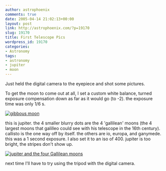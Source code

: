 ```yaml
---
author: astrophoenix
comments: true
date: 2005-04-14 21:02:13+00:00
layout: post
link: http://astrophoenix.com/?p=19170
slug: 19170
title: First Telescope Pics
wordpress_id: 19170
categories:
- Astronomy
tags:
- astronomy
- jupiter
- moon
---
```


Just held the digital camera to the eyepiece and shot some pictures.

To get the moon to come out at all, I set a custom white balance, turned exposure compensation down as far as it would go (to -2). the exposure time was only 1/6 s.

[![gibbous moon](/wp-uploads/astrophoenix/2010/12/050414_moon-300x289.jpg)](/wp-uploads/astrophoenix/2010/12/050414_moon.jpg)

this is jupiter. the 4 smaller blurry dots are the 4 'gallilean' moons (the 4 largest moons that galilleo could see with his telescope in the 16th century). callisto is the one way off by itself. the others are io, europa, and ganymede. this was a 1 second exposure. I also set it to an iso of 400. jupiter is too bright, the stripes don't show up.

[![jupiter and the four Gallilean moons](/wp-uploads/astrophoenix/2010/12/050414_jupiter-300x207.jpg)](/wp-uploads/astrophoenix/2010/12/050414_jupiter.jpg)

next time I'll have to try using the tripod with the digital camera.
